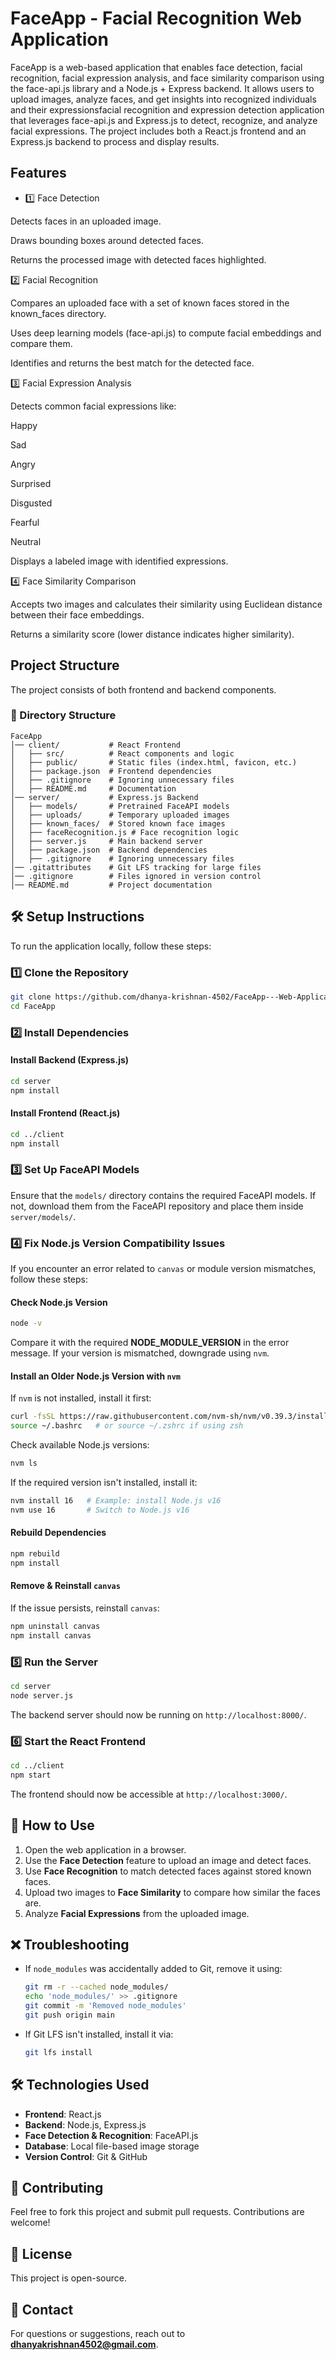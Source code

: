 # FaceApp - Facial Recognition Web Application

FaceApp is a web-based application that enables face detection, facial recognition, facial expression analysis, and face similarity comparison using the face-api.js library and a Node.js + Express backend. It allows users to upload images, analyze faces, and get insights into recognized individuals and their expressionsfacial recognition and expression detection application that leverages face-api.js and Express.js to detect, recognize, and analyze facial expressions. The project includes both a React.js frontend and an Express.js backend to process and display results.


## Features
- 1️⃣ Face Detection

Detects faces in an uploaded image.

Draws bounding boxes around detected faces.

Returns the processed image with detected faces highlighted.

2️⃣ Facial Recognition

Compares an uploaded face with a set of known faces stored in the known_faces directory.

Uses deep learning models (face-api.js) to compute facial embeddings and compare them.

Identifies and returns the best match for the detected face.

3️⃣ Facial Expression Analysis

Detects common facial expressions like:

Happy

Sad

Angry

Surprised

Disgusted

Fearful

Neutral

Displays a labeled image with identified expressions.

4️⃣ Face Similarity Comparison

Accepts two images and calculates their similarity using Euclidean distance between their face embeddings.

Returns a similarity score (lower distance indicates higher similarity).


## Project Structure
The project consists of both frontend and backend components.

### 📂 Directory Structure
```
FaceApp
│── client/           # React Frontend
│   ├── src/          # React components and logic
│   ├── public/       # Static files (index.html, favicon, etc.)
│   ├── package.json  # Frontend dependencies
│   ├── .gitignore    # Ignoring unnecessary files
│   ├── README.md     # Documentation
│── server/           # Express.js Backend
│   ├── models/       # Pretrained FaceAPI models
│   ├── uploads/      # Temporary uploaded images
│   ├── known_faces/  # Stored known face images
│   ├── faceRecognition.js # Face recognition logic
│   ├── server.js     # Main backend server
│   ├── package.json  # Backend dependencies
│   ├── .gitignore    # Ignoring unnecessary files
│── .gitattributes    # Git LFS tracking for large files
│── .gitignore        # Files ignored in version control
│── README.md         # Project documentation
```

## 🛠 Setup Instructions
To run the application locally, follow these steps:

### 1️⃣ Clone the Repository
```sh
git clone https://github.com/dhanya-krishnan-4502/FaceApp---Web-Application.git
cd FaceApp
```

### 2️⃣ Install Dependencies
#### Install Backend (Express.js)
```sh
cd server
npm install
```

#### Install Frontend (React.js)
```sh
cd ../client
npm install
```

### 3️⃣ Set Up FaceAPI Models
Ensure that the `models/` directory contains the required FaceAPI models. If not, download them from the FaceAPI repository and place them inside `server/models/`.

### 4️⃣ Fix Node.js Version Compatibility Issues
If you encounter an error related to `canvas` or module version mismatches, follow these steps:

#### Check Node.js Version
```sh
node -v
```
Compare it with the required **NODE_MODULE_VERSION** in the error message. If your version is mismatched, downgrade using `nvm`.

#### Install an Older Node.js Version with `nvm`
If `nvm` is not installed, install it first:
```sh
curl -fsSL https://raw.githubusercontent.com/nvm-sh/nvm/v0.39.3/install.sh | bash
source ~/.bashrc   # or source ~/.zshrc if using zsh
```

Check available Node.js versions:
```sh
nvm ls
```
If the required version isn't installed, install it:
```sh
nvm install 16   # Example: install Node.js v16
nvm use 16       # Switch to Node.js v16
```

#### Rebuild Dependencies
```sh
npm rebuild
npm install
```

#### Remove & Reinstall `canvas`
If the issue persists, reinstall `canvas`:
```sh
npm uninstall canvas
npm install canvas
```

### 5️⃣ Run the Server
```sh
cd server
node server.js
```
The backend server should now be running on `http://localhost:8000/`.

### 6️⃣ Start the React Frontend
```sh
cd ../client
npm start
```
The frontend should now be accessible at `http://localhost:3000/`.

## 🚀 How to Use
1. Open the web application in a browser.
2. Use the **Face Detection** feature to upload an image and detect faces.
3. Use **Face Recognition** to match detected faces against stored known faces.
4. Upload two images to **Face Similarity** to compare how similar the faces are.
5. Analyze **Facial Expressions** from the uploaded image.

## ❌ Troubleshooting
- If `node_modules` was accidentally added to Git, remove it using:
  ```sh
  git rm -r --cached node_modules/
  echo 'node_modules/' >> .gitignore
  git commit -m 'Removed node_modules'
  git push origin main
  ```
- If Git LFS isn't installed, install it via:
  ```sh
  git lfs install
  ```

## 🛠 Technologies Used
- **Frontend**: React.js
- **Backend**: Node.js, Express.js
- **Face Detection & Recognition**: FaceAPI.js
- **Database**: Local file-based image storage
- **Version Control**: Git & GitHub

## 🤝 Contributing
Feel free to fork this project and submit pull requests. Contributions are welcome!

## 📜 License
This project is open-source.

## 📧 Contact
For questions or suggestions, reach out to **dhanyakrishnan4502@gmail.com**.

